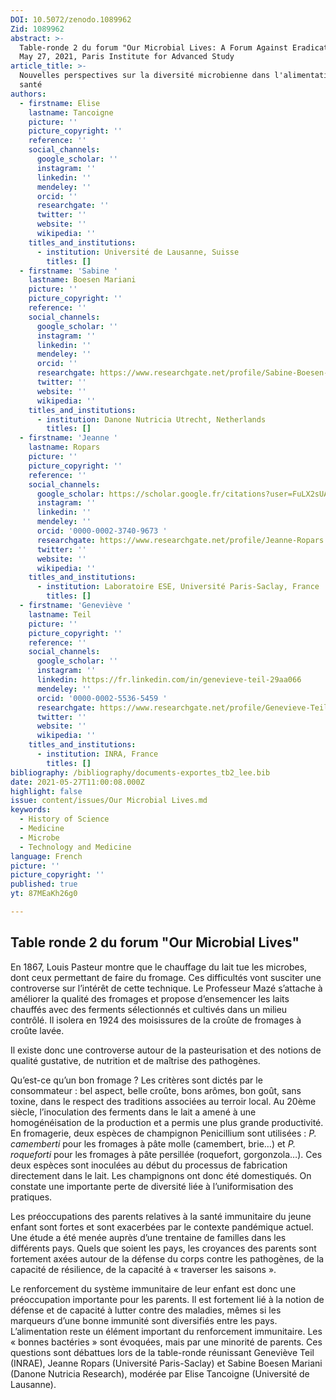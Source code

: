 ```yaml
---
DOI: 10.5072/zenodo.1089962
Zid: 1089962
abstract: >-
  Table-ronde 2 du forum "Our Microbial Lives: A Forum Against Eradication", 
  May 27, 2021, Paris Institute for Advanced Study
article_title: >-
  Nouvelles perspectives sur la diversité microbienne dans l'alimentation et la
  santé
authors:
  - firstname: Elise
    lastname: Tancoigne
    picture: ''
    picture_copyright: ''
    reference: ''
    social_channels:
      google_scholar: ''
      instagram: ''
      linkedin: ''
      mendeley: ''
      orcid: ''
      researchgate: ''
      twitter: ''
      website: ''
      wikipedia: ''
    titles_and_institutions:
      - institution: Université de Lausanne, Suisse
        titles: []
  - firstname: 'Sabine '
    lastname: Boesen Mariani
    picture: ''
    picture_copyright: ''
    reference: ''
    social_channels:
      google_scholar: ''
      instagram: ''
      linkedin: ''
      mendeley: ''
      orcid: ''
      researchgate: https://www.researchgate.net/profile/Sabine-Boesen-Mariani
      twitter: ''
      website: ''
      wikipedia: ''
    titles_and_institutions:
      - institution: Danone Nutricia Utrecht, Netherlands
        titles: []
  - firstname: 'Jeanne '
    lastname: Ropars
    picture: ''
    picture_copyright: ''
    reference: ''
    social_channels:
      google_scholar: https://scholar.google.fr/citations?user=FuLX2sUAAAAJ&hl=fr
      instagram: ''
      linkedin: ''
      mendeley: ''
      orcid: '0000-0002-3740-9673 '
      researchgate: https://www.researchgate.net/profile/Jeanne-Ropars
      twitter: ''
      website: ''
      wikipedia: ''
    titles_and_institutions:
      - institution: Laboratoire ESE, Université Paris-Saclay, France
        titles: []
  - firstname: 'Geneviève '
    lastname: Teil
    picture: ''
    picture_copyright: ''
    reference: ''
    social_channels:
      google_scholar: ''
      instagram: ''
      linkedin: https://fr.linkedin.com/in/genevieve-teil-29aa066
      mendeley: ''
      orcid: '0000-0002-5536-5459 '
      researchgate: https://www.researchgate.net/profile/Genevieve-Teil
      twitter: ''
      website: ''
      wikipedia: ''
    titles_and_institutions:
      - institution: INRA, France
        titles: []
bibliography: /bibliography/documents-exportes_tb2_lee.bib
date: 2021-05-27T11:00:08.000Z
highlight: false
issue: content/issues/Our Microbial Lives.md
keywords:
  - History of Science
  - Medicine
  - Microbe
  - Technology and Medicine
language: French
picture: ''
picture_copyright: ''
published: true
yt: 87MEaKh26g0

---
```




## Table ronde 2 du forum "Our Microbial Lives"

En 1867, Louis Pasteur montre que le chauffage du lait tue les microbes, dont ceux permettant de faire du fromage. Ces difficultés vont susciter une controverse sur l’intérêt de cette technique. Le Professeur Mazé s’attache à améliorer la qualité des fromages et propose d’ensemencer les laits chauffés avec des ferments sélectionnés et cultivés dans un milieu contrôlé. Il isolera en 1924 des moisissures de la croûte de fromages à croûte lavée.

Il existe donc une controverse autour de la pasteurisation et des notions de qualité gustative, de nutrition et de maîtrise des pathogènes.

Qu’est-ce qu’un bon fromage ? Les critères sont dictés par le consommateur : bel aspect, belle croûte, bons arômes, bon goût, sans toxine, dans le respect des traditions associées au terroir local. Au 20ème siècle, l’inoculation des ferments dans le lait a amené à une homogénéisation de la production et a permis une plus grande productivité. En fromagerie, deux espèces de champignon Penicillium sont utilisées : _P. camemberti_ pour les fromages à pâte molle (camembert, brie…) et _P. roqueforti_ pour les fromages à pâte persillée (roquefort, gorgonzola…). Ces deux espèces sont inoculées au début du processus de fabrication directement dans le lait. Les champignons ont donc été domestiqués. On constate une importante perte de diversité liée à l’uniformisation des pratiques.

Les préoccupations des parents relatives à la santé immunitaire du jeune enfant sont fortes et sont exacerbées par le contexte pandémique actuel. Une étude a été menée auprès d’une trentaine de familles dans les différents pays. Quels que soient les pays, les croyances des parents sont fortement axées autour de la défense du corps contre les pathogènes, de la capacité de résilience, de la capacité à « traverser les saisons ».

Le renforcement du système immunitaire de leur enfant est donc une préoccupation importante pour les parents. Il est fortement lié à la notion de défense et de capacité à lutter contre des maladies, mêmes si les marqueurs d’une bonne immunité sont diversifiés entre les pays. L’alimentation reste un élément important du renforcement immunitaire. Les « bonnes bactéries » sont évoquées, mais par une minorité de parents. Ces questions sont débattues lors de la table-ronde réunissant Geneviève Teil (INRAE), Jeanne Ropars (Université Paris-Saclay) et Sabine Boesen Mariani (Danone Nutricia Research), modérée par Elise Tancoigne (Université de Lausanne).

<Youtube yt="87MEaKh26g0" caption ="Nouvelles perspectives sur la diversité microbienne dans l'alimentation et la santé"></Youtube>
